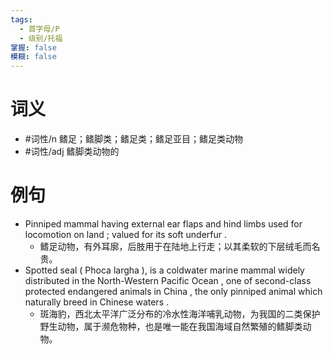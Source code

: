 ```yaml
---
tags:
  - 首字母/P
  - 级别/托福
掌握: false
模糊: false
---
```

# 词义
- #词性/n  鳍足；鳍脚类；鳍足类；鳍足亚目；鳍足类动物
- #词性/adj 鳍脚类动物的
# 例句
- Pinniped mammal having external ear flaps and hind limbs used for locomotion on land ; valued for its soft underfur .
	- 鳍足动物，有外耳廓，后肢用于在陆地上行走；以其柔软的下层绒毛而名贵。
- Spotted seal ( Phoca largha ), is a coldwater marine mammal widely distributed in the North-Western Pacific Ocean , one of second-class protected endangered animals in China , the only pinniped animal which naturally breed in Chinese waters .
	- 斑海豹，西北太平洋广泛分布的冷水性海洋哺乳动物，为我国的二类保护野生动物，属于濒危物种，也是唯一能在我国海域自然繁殖的鳍脚类动物。
